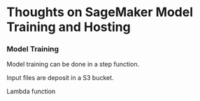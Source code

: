# Thoughts on SageMaker Model Training and Hosting



### Model Training

Model training can be done in a step function.



Input files are deposit in a S3 bucket.



Lambda function 